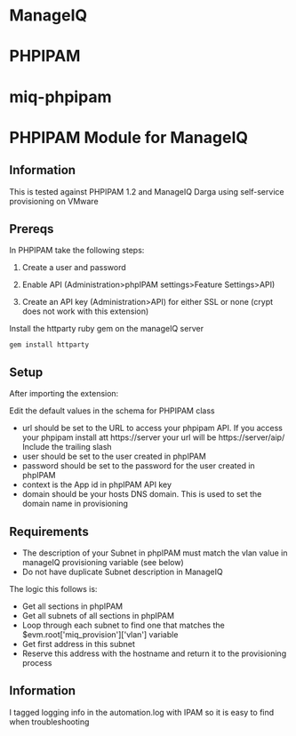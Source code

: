 # ManageIQ
# PHPIPAM
# miq-phpipam



# PHPIPAM Module for ManageIQ

## Information
This is tested against PHPIPAM 1.2 and ManageIQ Darga using self-service provisioning on VMware




## Prereqs

In PHPIPAM take the following steps:

1. Create a user and password

2. Enable API (Administration>phpIPAM settings>Feature Settings>API)

3. Create an API key (Administration>API) for either SSL or none (crypt does not work with this extension)

Install the httparty ruby gem on the manageIQ server

```
gem install httparty
```

## Setup

After importing the extension:

Edit the default values in the schema for PHPIPAM class

- url should be set to the URL to access your phpipam API. If you access your phpipam install att https://server your url will be https://server/aip/ Include the trailing slash
- user should be set to the user created in phpIPAM
- password should be set to the password for the user created in phpIPAM
- context is the App id in phpIPAM API key
- domain should be your hosts DNS domain. This is used  to set the domain name in provisioning

## Requirements

- The description of your Subnet in phpIPAM must match  the vlan value in manageIQ provisioning variable (see below)
- Do not have duplicate Subnet description in ManageIQ

The logic this follows is:
- Get all sections in phpIPAM
- Get all subnets of all sections in phpIPAM
- Loop through each subnet to find one that matches the $evm.root['miq_provision']['vlan'] variable
- Get first address in this subnet
- Reserve this address with the hostname and return it to the provisioning process

## Information

I tagged logging info in the automation.log with IPAM so it is easy to find when troubleshooting
